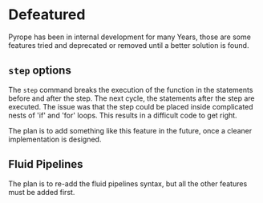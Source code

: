 
# Defeatured


Pyrope has been in internal development for many Years, those are some features
tried and deprecated or removed until a better solution is found.


## `step` options

The `step` command breaks the execution of the function in the statements before and after the step. The next
cycle, the statements after the step are executed. The issue was that the step could be placed inside complicated
nests of 'if' and 'for' loops. This results in a difficult code to get right. 

The plan is to add something like this feature in the future, once a cleaner implementation is designed.


## Fluid Pipelines

The plan is to re-add the fluid pipelines syntax, but all the other features must be added first.


